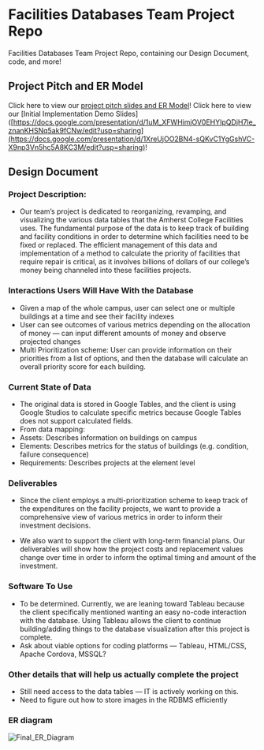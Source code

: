 
# Facilities Databases Team Project Repo
Facilities Databases Team Project Repo, containing our Design Document, code, and more!

## Project Pitch and ER Model

Click here to view our [project pitch slides and ER Model](https://docs.google.com/presentation/d/1uM_XFWHimjOV0EHYIpQDjH7le_znanKHSNq5ak9fCNw/edit?usp=sharing)!
Click here to view our [Initial Implementation Demo Slides]([https://docs.google.com/presentation/d/1uM_XFWHimjOV0EHYIpQDjH7le_znanKHSNq5ak9fCNw/edit?usp=sharing](https://docs.google.com/presentation/d/1XreUjOO2BN4-sQKvC1YgGshVC-X9np3Vn5hc5A8KC3M/edit?usp=sharing)!

## Design Document
### Project Description:
- Our team’s project is dedicated to reorganizing, revamping, and visualizing the various data tables that the Amherst College Facilities uses. The fundamental purpose of the data is to keep track of building and facility conditions in order to determine which facilities need to be fixed or replaced. The efficient management of this data and implementation of a method to calculate the priority of facilities that require repair is critical, as it involves billions of dollars of our college’s money being channeled into these facilities projects.

### Interactions Users Will Have With the Database
- Given a map of the whole campus, user can select one or multiple buildings at a time and see their facility indexes
- User can see outcomes of various metrics depending on the allocation of money — can input different amounts of money and observe projected changes   
- Multi Prioritization scheme: User can provide information on their priorities from a list of options, and then the database will calculate an overall priority score for each building.

### Current State of Data
- The original data is stored in Google Tables, and the client is using Google Studios to calculate specific metrics because Google Tables does not support calculated fields.
- From data mapping:
- Assets: Describes information on buildings on campus
- Elements: Describes metrics for the status of buildings (e.g. condition, failure consequence)
- Requirements: Describes projects at the element level

### Deliverables
- Since the client employs a multi-prioritization scheme to keep track of the expenditures on the facility projects, we want to provide a comprehensive view of various metrics in order to inform their investment decisions.
    
- We also want to support the client with long-term financial plans. Our deliverables will show how the project costs and replacement values change over time in order to inform the optimal timing and amount of the investment.
    
### Software To Use
- To be determined. Currently, we are leaning toward Tableau because the client specifically mentioned wanting an easy no-code interaction with the database. Using Tableau allows the client to continue building/adding things to the database visualization after this project is complete.
- Ask about viable options for coding platforms — Tableau, HTML/CSS, Apache Cordova, MSSQL?
    
### Other details that will help us actually complete the project
- Still need access to the data tables — IT is actively working on this.
- Need to figure out how to store images in the RDBMS efficiently
    
### ER diagram
![Final_ER_Diagram](https://github.com/Bomi-Mia-Jung/Facilities_Databases_Team_Project_Repo/assets/77511489/db78e24a-a8bc-40d1-b16b-33089a72576c)
